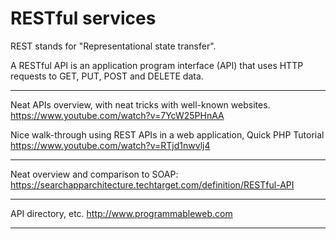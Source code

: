 # RESTful services

REST stands for "Representational state transfer".

A RESTful API is an application program interface (API) that uses HTTP requests to GET, PUT, POST and DELETE data.

---

Neat APIs overview, with neat tricks with well-known websites.
https://www.youtube.com/watch?v=7YcW25PHnAA

Nice walk-through using REST APIs in a web application, Quick PHP Tutorial
https://www.youtube.com/watch?v=RTjd1nwvlj4

---

Neat overview and comparison to SOAP:
https://searchapparchitecture.techtarget.com/definition/RESTful-API

---

API directory, etc.
http://www.programmableweb.com

---
